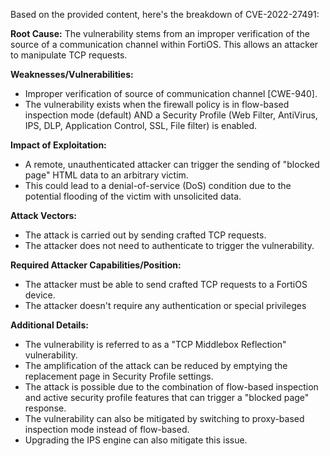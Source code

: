 Based on the provided content, here's the breakdown of CVE-2022-27491:

**Root Cause:**
The vulnerability stems from an improper verification of the source of a communication channel within FortiOS. This allows an attacker to manipulate TCP requests.

**Weaknesses/Vulnerabilities:**
- Improper verification of source of communication channel [CWE-940].
- The vulnerability exists when the firewall policy is in flow-based inspection mode (default) AND a Security Profile (Web Filter, AntiVirus, IPS, DLP, Application Control, SSL, File filter) is enabled.

**Impact of Exploitation:**
- A remote, unauthenticated attacker can trigger the sending of "blocked page" HTML data to an arbitrary victim.
- This could lead to a denial-of-service (DoS) condition due to the potential flooding of the victim with unsolicited data.

**Attack Vectors:**
- The attack is carried out by sending crafted TCP requests.
- The attacker does not need to authenticate to trigger the vulnerability.

**Required Attacker Capabilities/Position:**
- The attacker must be able to send crafted TCP requests to a FortiOS device.
- The attacker doesn't require any authentication or special privileges

**Additional Details:**
- The vulnerability is referred to as a "TCP Middlebox Reflection" vulnerability.
- The amplification of the attack can be reduced by emptying the replacement page in Security Profile settings.
- The attack is possible due to the combination of flow-based inspection and active security profile features that can trigger a "blocked page" response.
- The vulnerability can also be mitigated by switching to proxy-based inspection mode instead of flow-based.
- Upgrading the IPS engine can also mitigate this issue.